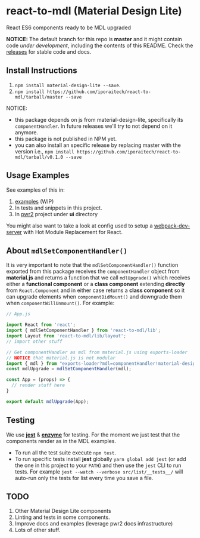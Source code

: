 # react-to-mdl (Material Design Lite)

React ES6 components ready to be MDL upgraded

**NOTICE:** The default branch for this repo is **master** and it might contain code _under development_, including the contents of this README. Check the [releases](https://github.com/iporaitech/react-to-mdl/releases) for stable code and docs.

## Install Instructions

1. `npm install material-design-lite --save`.
2. `npm install https://github.com/iporaitech/react-to-mdl/tarball/master --save`

NOTICE:
* this package depends on js from material-design-lite, specifically its `componentHandler`. In future releases we'll try to not depend on it anymore.
* this package is not published in NPM yet.
* you can also install an specific release by replacing master with the version
i.e., `npm install https://github.com/iporaitech/react-to-mdl/tarball/v0.1.0 --save`

## Usage Examples

See examples of this in:

1. [examples](examples) (WIP)
2. In tests and snippets in this project.
3. In [pwr2](https://github.com/iporaitech/pwr2-docker) project under **ui** directory

You might also want to take a look at config used to setup a
[webpack-dev-server](webpack-dev-server.config.js) with Hot Module Replacement for React.

## About `mdlSetComponentHandler()`

It is very important to note that the `mdlSetComponentHandler()` function exported from this package receives the `componentHandler` object from **material.js** and returns a function that we call `mdlUpgrade()` which receives either a **functional component** or a **class component** extending **directly** from `React.Component` and in either case returns a **class component** so it can upgrade elements when `componentDidMount()` and downgrade them when `componentWillUnmount()`. For example:

```javascript
// App.js

import React from 'react';
import { mdlSetComponentHandler } from 'react-to-mdl/lib';
import Layout from 'react-to-mdl/lib/layout';
// import other stuff

// Get componentHandler as mdl from material.js using exports-loader
// NOTICE that material.js is not modular
import { mdl } from "exports-loader?mdl=componentHandler!material-design-lite/material";
const mdlUpgrade = mdlSetComponentHandler(mdl);

const App = (props) => {
  // render stuff here
}

export default mdlUpgrade(App);
```

## Testing

We use **[jest](https://facebook.github.io/jest/)** & **[enzyme](http://airbnb.io/enzyme/)** for testing. For the moment we just test that the components render as in the MDL examples.

* To run all the test suite execute `npm test`.
* To run specific tests install **jest** globally `yarn global add jest` (or add the one in this project to your `PATH`) and then use the `jest` CLI to run tests. For example `jest --watch --verbose src/list/__tests__/` will auto-run only the tests for list every time you save a file.

## TODO

1. Other Material Design Lite components
2. Linting and tests in some components.
3. Improve docs and examples (leverage pwr2 docs infrastructure)
4. Lots of other stuff.
